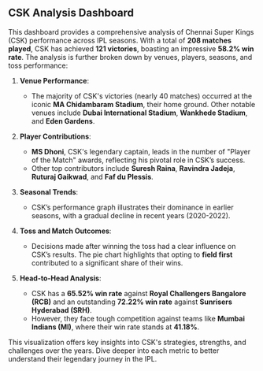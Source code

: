 ## CSK Analysis Dashboard

This dashboard provides a comprehensive analysis of Chennai Super Kings (CSK) performance across IPL seasons. With a total of **208 matches played**, CSK has achieved **121 victories**, boasting an impressive **58.2% win rate**. The analysis is further broken down by venues, players, seasons, and toss performance:

1. **Venue Performance**:
   - The majority of CSK's victories (nearly 40 matches) occurred at the iconic **MA Chidambaram Stadium**, their home ground. Other notable venues include **Dubai International Stadium**, **Wankhede Stadium**, and **Eden Gardens**.
   
2. **Player Contributions**:
   - **MS Dhoni**, CSK's legendary captain, leads in the number of "Player of the Match" awards, reflecting his pivotal role in CSK’s success.
   - Other top contributors include **Suresh Raina**, **Ravindra Jadeja**, **Ruturaj Gaikwad**, and **Faf du Plessis**.

3. **Seasonal Trends**:
   - CSK’s performance graph illustrates their dominance in earlier seasons, with a gradual decline in recent years (2020-2022).

4. **Toss and Match Outcomes**:
   - Decisions made after winning the toss had a clear influence on CSK’s results. The pie chart highlights that opting to **field first** contributed to a significant share of their wins.
   
5. **Head-to-Head Analysis**:
   - CSK has a **65.52% win rate** against **Royal Challengers Bangalore (RCB)** and an outstanding **72.22% win rate** against **Sunrisers Hyderabad (SRH)**. 
   - However, they face tough competition against teams like **Mumbai Indians (MI)**, where their win rate stands at **41.18%**.

This visualization offers key insights into CSK's strategies, strengths, and challenges over the years. Dive deeper into each metric to better understand their legendary journey in the IPL.
